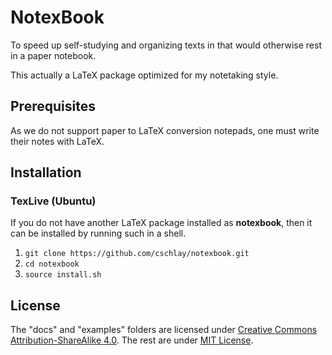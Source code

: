 # NotexBook

To speed up self-studying and organizing texts in that would otherwise rest in a paper notebook.

This actually a LaTeX package optimized for my notetaking style.

## Prerequisites

As we do not support paper to LaTeX conversion notepads, one must write their notes with LaTeX.

## Installation

### TexLive (Ubuntu)

If you do not have another LaTeX package installed as **notexbook**, then
it can be installed by running such in a shell.

1. ```git clone https://github.com/cschlay/notexbook.git```
2. ```cd notexbook```
3. ```source install.sh```


## License

The "docs" and "examples" folders are licensed under [Creative Commons Attribution-ShareAlike 4.0](https://creativecommons.org/licenses/by-sa/4.0/). The rest are under [MIT License](https://choosealicense.com/licenses/mit/).
